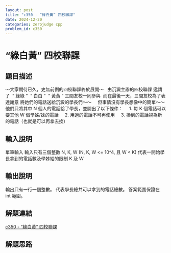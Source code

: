 ```yaml
---
layout: post
title: "c350 - “綠白黃” 四校聯課"
date: 2024-12-20
categories: zerojudge cpp
problem_id: c350
---
```


# “綠白黃” 四校聯課

## 題目描述

～大家期待已久，史無前例的四校聯課終於展開～
 
由沉澱主辦的四校聯課
邀請了  “ 綠綠 ”  “ 白白 ”  “ 黃黃 ” 三間友校一同參與 
而在最後一天，三間友校為了表達謝意
將她們的電話送給沉澱的學長們～～
 
 
但事情沒有學長想像中的簡單～～他們只將其中 N 個人的電話給了學長，並開出了以下條件：
    1. 每 K 個電話可以要其他 W 個學姊/妹的電話
    2. 用過的電話不可再使用
    3. 換到的電話視為新的電話（也就是可以再拿去換）

## 輸入說明

單筆輸入
輸入只有三個整數 N, K, W (N, K, W <= 10^4, 且 W < K)
代表一開始學長拿到的電話數及學姊給的限制 K 及 Ｗ

## 輸出說明

輸出只有一行一個整數。
代表學長總共可以拿到的電話總數。
答案範圍保證在 int 範圍。

## 解題連結

[c350 - “綠白黃” 四校聯課](https://zerojudge.tw/ShowProblem?problemid=c350)

## 解題思路

